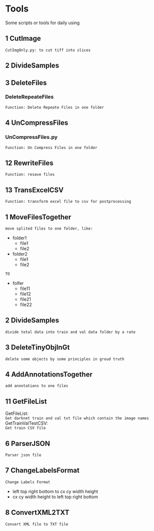 # Tools

Some scripts or tools for daily using

## 1 CutImage

    CutImgOnly.py: to cut tiff into slices

## 2 DivideSamples

## 3 DeleteFiles

### DeleteRepeateFiles

    Function: Delete Repeate Files in one folder

## 4 UnCompressFiles

### UnCompressFiles.py

    Function: Un Compress Files in one folder

## 12 RewriteFiles
    Function: resave files

## 13 TransExcelCSV
    Function: transform excel file to csv for postprocessing
## 1 MoveFilesTogether

`move splited files to one folder, like:`
- folder1
  - file1
  - file2
- folder2
  - file1
  - file2

`TO`

- folfer
  - file11
  - file12
  - file21
  - file22

## 2 DivideSamples

`divide total data into train and val data folder by a rate`

## 3 DeleteTinyObjInGt

`delete some objects by some principles in groud truth`

## 4 AddAnnotationsTogether

`add annotations to one files`

## 11 GetFileList
GetFileList:  
`Get darknet train and val txt file which contain the image names`
GetTrainValTestCSV:  
`Get train CSV file`

## 6 ParserJSON

`Parser json file`

## 7 ChangeLabelsFormat

`Change Labels Format`

* left top right bottom to cx cy width height
* cx cy width height to left top right bottom

## 8 ConvertXML2TXT

`Convert XML file to TXT file`
